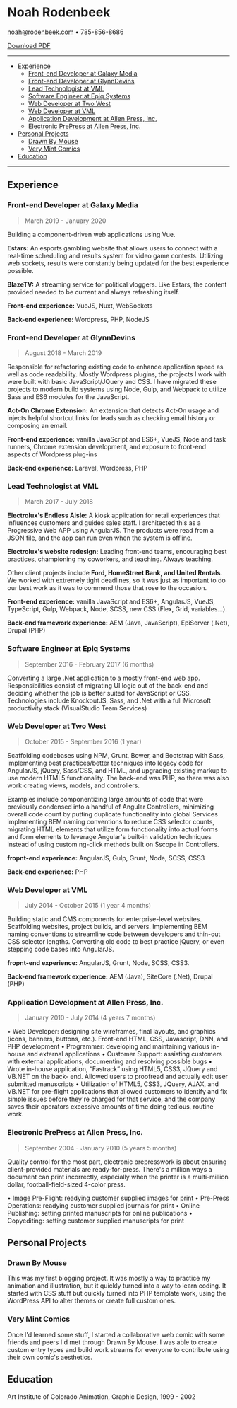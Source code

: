 
# Noah Rodenbeek

[noah@rodenbeek.com](mailto:noah@rodenbeek.com) • 785-856-8686

[Download PDF](https://github.com/nominalaeon/resume/raw/master/resume.pdf)

---

* [Experience](#Experience)
  * [Front-end Developer at Galaxy Media](#Front-end-Developer-at-Galaxy-Media)
  * [Front-end Developer at GlynnDevins](#Front-end-Developer-at-GlynnDevins)
  * [Lead Technologist at VML](#Lead-Technologist-at-VML)
  * [Software Engineer at Epiq Systems](#Software-Engineer-at-Epiq-Systems)
  * [Web Developer at Two West](#Web-Developer-at-Two-West)
  * [Web Developer at VML](#Web-Developer-at-VML)
  * [Application Development at Allen Press, Inc.](#Application-Development-at-Allen-Press-Inc)
  * [Electronic PrePress at Allen Press, Inc.](#Electronic-PrePress-at-Allen-Press-Inc)
* [Personal Projects](#Personal-Projects)
  * [Drawn By Mouse](#Drawn-By-Mouse)
  * [Very Mint Comics](#Very-Mint-Comics)
* [Education](#Education)

---

## Experience

### Front-end Developer at Galaxy Media

> March 2019 - January 2020

Building a component-driven web applications using Vue.

**Estars:** An esports gambling website that allows users to connect with a real-time scheduling and results system for video game contests. Utilizing web sockets, results were constantly being updated for the best experience possible.

**BlazeTV:** A streaming service for political vloggers. Like Estars, the content provided needed to be current and always refreshing itself.

**Front-end experience:** VueJS, Nuxt, WebSockets

**Back-end experience:** Wordpress, PHP, NodeJS

### Front-end Developer at GlynnDevins

> August 2018 - March 2019

Responsible for refactoring existing code to enhance application speed as well as code readability. Mostly Wordpress plugins, the projects I work with were built with basic JavaScript/JQuery and CSS. I have migrated these projects to modern build systems using Node, Gulp, and Webpack to utilize Sass and ES6 modules for the JavaScript.

**Act-On Chrome Extension:** An extension that detects Act-On usage and injects helpful shortcut links for leads such as checking email history or composing an email.

**Front-end experience:** vanilla JavaScript and ES6+, VueJS, Node and task runners, Chrome extension development, and exposure to front-end aspects of Wordpress plug-ins

**Back-end experience:** Laravel, Wordpress, PHP

### Lead Technologist at VML

> March 2017 - July 2018

**Electrolux's Endless Aisle:** A kiosk application for retail experiences that influences customers and guides sales staff. I architected this as a Progressive Web APP using AngularJS. The products were read from a JSON file, and the app can run even when the system is offline.

**Electrolux's website redesign:** Leading front-end teams, encouraging best practices, championing my coworkers, and teaching. Always teaching.

Other client projects include **Ford, HomeStreet Bank, and United Rentals**. We worked with extremely tight deadlines, so it was just as important to do our best work as it was to commend those that rose to the occasion.

**Front-end experience:** vanilla JavaScript and ES6+, AngularJS, VueJS, TypeScript, Gulp, Webpack, Node, SCSS, new CSS (Flex, Grid, variables...).

**Back-end framework experience:** AEM (Java, JavaScript), EpiServer (.Net), Drupal (PHP)

### Software Engineer at Epiq Systems

> September 2016 - February 2017 (6 months)

Converting a large .Net application to a mostly front-end web app. Responsibilities consist of migrating UI logic out of the back-end and deciding whether the job is better suited for JavaScript or CSS. Technologies include KnockoutJS, Sass, and .Net with a full Microsoft productivity stack (VisualStudio Team Services)

### Web Developer at Two West

> October 2015 - September 2016 (1 year)

Scaffolding codebases using NPM, Grunt, Bower, and Bootstrap with Sass, implementing best practices/better techniques into legacy code for AngularJS, jQuery, Sass/CSS, and HTML, and upgrading existing markup to use modern HTML5 functionality. The back-end was PHP, so there was also work creating views, models, and controllers.

Examples include componentizing large amounts of code that were previously condensed into a handful of Angular Controllers, minimizing overall code count by putting duplicate functionality into global Services implementing BEM naming conventions to reduce CSS selector counts, migrating HTML elements that utilize form functionality into actual forms and form elements to leverage Angular's built-in validation techniques instead of using custom ng-click methods built on $scope in Controllers.

**fropnt-end experience:** AngularJS, Gulp, Grunt, Node, SCSS, CSS3

**Back-end experience:** PHP

### Web Developer at VML

> July 2014 - October 2015 (1 year 4 months)

Building static and CMS components for enterprise-level websites. Scaffolding websites, project builds, and servers. Implementing BEM naming conventions to streamline code between developers and thin-out CSS selector lengths. Converting old code to best practice jQuery, or even stepping code bases into AngularJS.

**fropnt-end experience:** AngularJS, Grunt, Node, SCSS, CSS3.

**Back-end framework experience:** AEM (Java), SiteCore (.Net), Drupal (PHP)

### Application Development at Allen Press, Inc.

> January 2010 - July 2014 (4 years 7 months)

• Web Developer: designing site wireframes, final layouts, and graphics (icons, banners, buttons, etc.). Front-end HTML, CSS, Javascript, DNN, and PHP development
• Programmer: developing and maintaining various in-house and external applications
• Customer Support: assisting customers with external applications, documenting and resolving possible bugs
• Wrote in-house application, “Fastrack” using HTML5, CSS3, JQuery and VB.NET on the back- end. Allowed users to proofread and actually edit user submitted manuscripts
• Utilization of HTML5, CSS3, JQuery, AJAX, and VB.NET for pre-flight applications that allowed customers to identify and fix simple issues before they're charged for that service, and the company saves their operators excessive amounts of time doing tedious, routine work.

### Electronic PrePress at Allen Press, Inc.

> September 2004 - January 2010 (5 years 5 months)

Quality control for the most part, electronic prepresswork is about ensuring client-provided materials are ready-for-press. There's a million ways a document can print incorrectly, especially when the printer is a multi-million dollar, football-field-sized 4-color press.

• Image Pre-Flight: readying customer supplied images for print
• Pre-Press Operations: readying customer supplied journals for print
• Online Publishing: setting printed manuscripts for online publications
• Copyediting: setting customer supplied manuscripts for print

## Personal Projects

### Drawn By Mouse

This was my first blogging project. It was mostly a way to practice my animation and illustration, but it quickly turned into a way to learn coding. It started with CSS stuff but quickly turned into PHP template work, using the WordPress API to alter themes or create full custom ones.

### Very Mint Comics

Once I'd learned some stuff, I started a collaborative web comic with some friends and peers I'd met through Drawn By Mouse. I was able to create custom entry types and build work streams for everyone to contribute using their own comic's aesthetics.

## Education

Art Institute of Colorado
Animation, Graphic Design, 1999 - 2002
